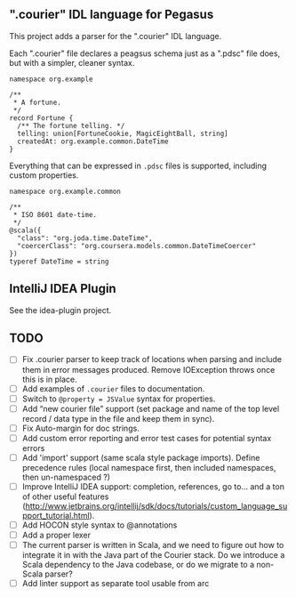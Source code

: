 ".courier" IDL language for Pegasus
-----------------------------------

This project adds a parser for the ".courier" IDL language.

Each ".courier" file declares a peagsus schema just as a ".pdsc" file does, but with a simpler, cleaner
syntax.

```
namespace org.example

/**
 * A fortune.
 */
record Fortune {
  /** The fortune telling. */
  telling: union[FortuneCookie, MagicEightBall, string]
  createdAt: org.example.common.DateTime
}
```

Everything that can be expressed in `.pdsc` files is supported, including custom properties.

```
namespace org.example.common

/**
 * ISO 8601 date-time.
 */
@scala({
  "class": "org.joda.time.DateTime",
  "coercerClass": "org.coursera.models.common.DateTimeCoercer"
})
typeref DateTime = string
```

IntelliJ IDEA Plugin
--------------------

See the idea-plugin project.

TODO
----
* [ ] Fix .courier parser to keep track of locations when parsing and include them in error
messages produced.  Remove IOException throws once this is in place.
* [ ] Add examples of `.courier` files to documentation.
* [ ] Switch to `@property = JSValue` syntax for properties.
* [ ] Add “new courier file” support (set package and name of the top level record / data type in
      the file and keep them in sync).
* [ ] Fix Auto-margin for doc strings.
* [ ] Add custom error reporting and error test cases for potential syntax errors
* [ ] Add 'import' support (same scala style package imports).  Define precedence rules (local
      namespace first, then included namespaces, then un-namespaced ?)
* [ ] Improve IntelliJ IDEA support: completion, references, go to... and a ton of other useful features
      (http://www.jetbrains.org/intellij/sdk/docs/tutorials/custom_language_support_tutorial.html).
* [ ] Add HOCON style syntax to @annotations
* [ ] Add a proper lexer
* [ ] The current parser is written in Scala, and we need to figure out how to integrate it in with
      the Java part of the Courier stack. Do we introduce a Scala dependency to the Java codebase,
      or do we migrate to a non-Scala parser?
* [ ] Add linter support as separate tool usable from arc
